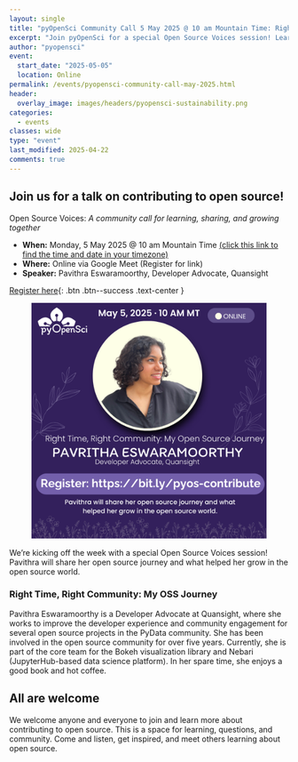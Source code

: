 ```yaml
---
layout: single
title: "pyOpenSci Community Call 5 May 2025 @ 10 am Mountain Time: Right Time, Right Community: My OSS Journey"
excerpt: "Join pyOpenSci for a special Open Source Voices session! Learn about Pavritha's open source journey and what helped her grow into a contributor and maintainer in the open source world."
author: "pyopensci"
event:
  start_date: "2025-05-05"
  location: Online
permalink: /events/pyopensci-community-call-may-2025.html
header:
  overlay_image: images/headers/pyopensci-sustainability.png
categories:
  - events
classes: wide
type: "event"
last_modified: 2025-04-22
comments: true
---
```


## <i class="fa-regular fa-heart"></i> Join us for a talk on contributing to open source!
Open Source Voices: *A community call for learning, sharing, and growing together*

* **When:** Monday, 5 May 2025 @ 10 am Mountain Time [(click this link to find the time and date in your timezone)](https://www.timeanddate.com/worldclock/fixedtime.html?msg=Open+Source+Voices%3A+pyOpenSci+Contribute+Week&iso=20250505T10&p1=75&ah=1)
* **Where:** Online via Google Meet (Register for link)
* **Speaker:** Pavithra Eswaramoorthy, Developer Advocate, Quansight

[<i class="fa-regular fa-circle-right"></i> Register here](https://bit.ly/pyos-contribute){: .btn .btn--success .text-center }

<figure class="align-center">
    <picture>
    <source srcset="/images/events/community-call-pavritha-may-2025.webp" type="image/webp">
    <img src="/images/events/community-call-pavritha-may-2025.png" alt="An image of Pavritha wearing a dark shirt and looking to the side. She has dark curly hair and is smiling.">
    </picture>
</figure>

We’re kicking off the week with a special Open Source Voices session! Pavithra will share her open source journey and what helped her grow in the open source world.

### Right Time, Right Community: My OSS Journey

Pavithra Eswaramoorthy is a Developer Advocate at Quansight, where she works to improve the developer experience and community engagement for several open source projects in the PyData community. She has been involved in the open source community for over five years. Currently, she is part of the core team for the Bokeh visualization library and Nebari (JupyterHub-based data science platform).  In her spare time, she enjoys a good book and hot coffee.

## All are welcome

We welcome anyone and everyone to join and learn more about contributing to open source. This is a space for learning, questions, and community. Come and listen, get inspired, and meet others learning about open source.
